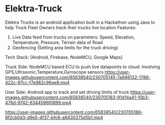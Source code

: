 # Elektra-Truck
Elektra Trucks is an android application built in a Hackathon using Java to help Truck Fleet Owners track their trucks live location
Features: 
  1. Live Data feed from trucks on parameters: Speed, Elevation, Temperature, Pressure, Terrain data of Road
  2. Geofencing (Setting area limits for the truck driving)
  
Tech Stack: [Android, Firebase, NodeMCU, Google Maps]

Truck Side: NodeMCU based ECU to push live datapoints to cloud: Involving GPS,Ultrasonic,Temperature,Gyroscope sensors
https://user-images.githubusercontent.com/65838540/230705145-7a946132-1788-422c-97cc-f7e982c96ee8.mp4

User Side: Android app to track and set driving limits of truck
https://user-images.githubusercontent.com/65838540/230705183-91d14a41-10b3-478d-9742-6344596f0899.mp4

https://user-images.githubusercontent.com/65838540/230705188-8f2cb0d3-d9e5-4f37-bfc6-a8430375d5b1.mp4

